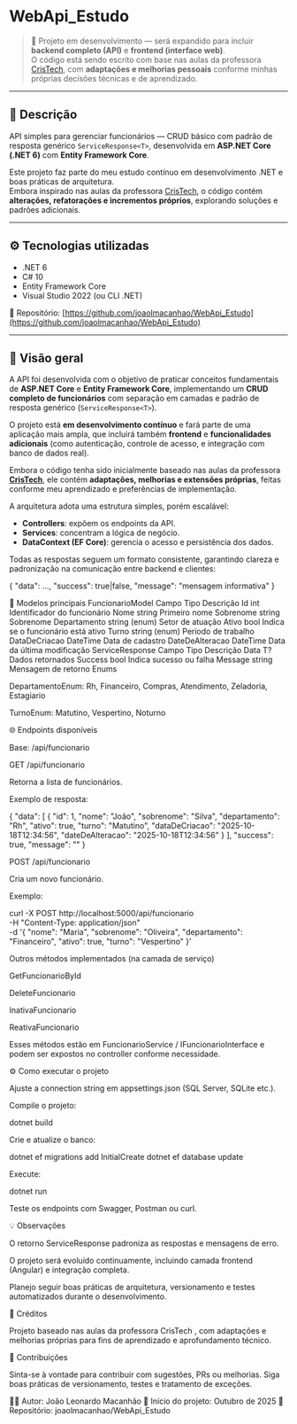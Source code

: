 # WebApi_Estudo

> 🚧 Projeto em desenvolvimento — será expandido para incluir **backend completo (API)** e **frontend (interface web)**.  
> O código está sendo escrito com base nas aulas da professora [CrisTech](https://www.youtube.com/@CrisTech20), com **adaptações e melhorias pessoais** conforme minhas próprias decisões técnicas e de aprendizado.

---

## 🧩 Descrição

API simples para gerenciar funcionários — CRUD básico com padrão de resposta genérico `ServiceResponse<T>`, desenvolvida em **ASP.NET Core (.NET 6)** com **Entity Framework Core**.

Este projeto faz parte do meu estudo contínuo em desenvolvimento .NET e boas práticas de arquitetura.  
Embora inspirado nas aulas da professora [CrisTech](https://www.youtube.com/@CrisTech20), o código contém **alterações, refatorações e incrementos próprios**, explorando soluções e padrões adicionais.

---

## ⚙️ Tecnologias utilizadas

- .NET 6  
- C# 10  
- Entity Framework Core  
- Visual Studio 2022 (ou CLI .NET)  

📁 Repositório: [https://github.com/joaolmacanhao/WebApi_Estudo](https://github.com/joaolmacanhao/WebApi_Estudo)

---

## 🧠 Visão geral

A API foi desenvolvida com o objetivo de praticar conceitos fundamentais de **ASP.NET Core** e **Entity Framework Core**, implementando um **CRUD completo de funcionários** com separação em camadas e padrão de resposta genérico (`ServiceResponse<T>`).

O projeto está **em desenvolvimento contínuo** e fará parte de uma aplicação mais ampla, que incluirá também **frontend** e **funcionalidades adicionais** (como autenticação, controle de acesso, e integração com banco de dados real).  

Embora o código tenha sido inicialmente baseado nas aulas da professora [**CrisTech**](https://www.youtube.com/@CrisTech20), ele contém **adaptações, melhorias e extensões próprias**, feitas conforme meu aprendizado e preferências de implementação.

A arquitetura adota uma estrutura simples, porém escalável:
- **Controllers**: expõem os endpoints da API.  
- **Services**: concentram a lógica de negócio.  
- **DataContext (EF Core)**: gerencia o acesso e persistência dos dados.  

Todas as respostas seguem um formato consistente, garantindo clareza e padronização na comunicação entre backend e clientes:

{
  "data": ...,
  "success": true|false,
  "message": "mensagem informativa"
}

🧾 Modelos principais
FuncionarioModel
Campo	Tipo	Descrição
Id	int	Identificador do funcionário
Nome	string	Primeiro nome
Sobrenome	string	Sobrenome
Departamento	string (enum)	Setor de atuação
Ativo	bool	Indica se o funcionário está ativo
Turno	string (enum)	Período de trabalho
DataDeCriacao	DateTime	Data de cadastro
DateDeAlteracao	DateTime	Data da última modificação
ServiceResponse<T>
Campo	Tipo	Descrição
Data	T?	Dados retornados
Success	bool	Indica sucesso ou falha
Message	string	Mensagem de retorno
Enums

DepartamentoEnum: Rh, Financeiro, Compras, Atendimento, Zeladoria, Estagiario

TurnoEnum: Matutino, Vespertino, Noturno

🌐 Endpoints disponíveis

Base: /api/funcionario

GET /api/funcionario

Retorna a lista de funcionários.

Exemplo de resposta:

{
  "data": [
    {
      "id": 1,
      "nome": "João",
      "sobrenome": "Silva",
      "departamento": "Rh",
      "ativo": true,
      "turno": "Matutino",
      "dataDeCriacao": "2025-10-18T12:34:56",
      "dateDeAlteracao": "2025-10-18T12:34:56"
    }
  ],
  "success": true,
  "message": ""
}

POST /api/funcionario

Cria um novo funcionário.

Exemplo:

curl -X POST http://localhost:5000/api/funcionario \
  -H "Content-Type: application/json" \
  -d '{
    "nome": "Maria",
    "sobrenome": "Oliveira",
    "departamento": "Financeiro",
    "ativo": true,
    "turno": "Vespertino"
  }'

Outros métodos implementados (na camada de serviço)

GetFuncionarioById

DeleteFuncionario

InativaFuncionario

ReativaFuncionario

Esses métodos estão em FuncionarioService / IFuncionarioInterface e podem ser expostos no controller conforme necessidade.

⚙️ Como executar o projeto

Ajuste a connection string em appsettings.json (SQL Server, SQLite etc.).

Compile o projeto:

dotnet build


Crie e atualize o banco:

dotnet ef migrations add InitialCreate
dotnet ef database update


Execute:

dotnet run


Teste os endpoints com Swagger, Postman ou curl.

💡 Observações

O retorno ServiceResponse<T> padroniza as respostas e mensagens de erro.

O projeto será evoluído continuamente, incluindo camada frontend (Angular) e integração completa.

Planejo seguir boas práticas de arquitetura, versionamento e testes automatizados durante o desenvolvimento.

🙌 Créditos

Projeto baseado nas aulas da professora CrisTech
, com adaptações e melhorias próprias para fins de aprendizado e aprofundamento técnico.

🤝 Contribuições

Sinta-se à vontade para contribuir com sugestões, PRs ou melhorias.
Siga boas práticas de versionamento, testes e tratamento de exceções.

🧑‍💻 Autor: João Leonardo Macanhão
📅 Início do projeto: Outubro de 2025
🔗 Repositório: joaolmacanhao/WebApi_Estudo
